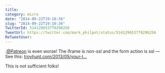 ```yaml
---
title: 
category: micro
date: "2014-09-22T19:10:36"
slug: "2014-09-22T19:10:36"
TwitterId: 514129653779296256
TweetUrl: https://twitter.com/mark_philpot/status/514129653779296256
ReTweetUser: 
---
```


.[@Patreon](https://twitter.com/Patreon) is even worse! The iframe is non-ssl and the form action is ssl — See this: [troyhunt.com/2013/05/your-l…](http://www.troyhunt.com/2013/05/your-login-form-posts-to-https-but-you.html)

This is not sufficient folks!